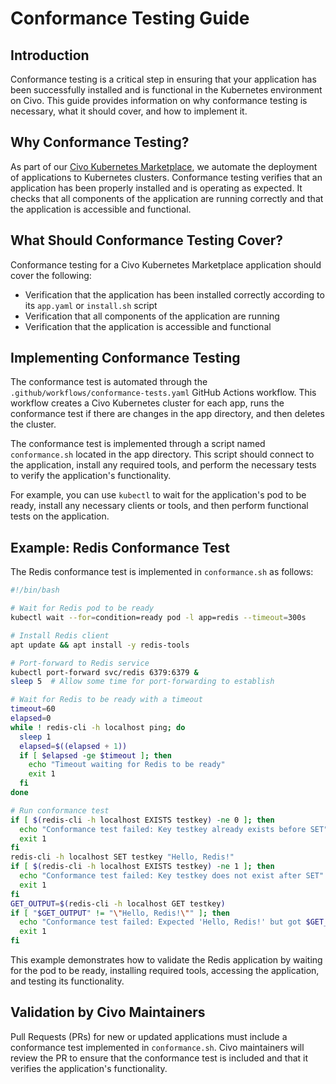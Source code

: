 # Conformance Testing Guide

## Introduction

Conformance testing is a critical step in ensuring that your application has been successfully installed and is functional in the Kubernetes environment on Civo. This guide provides information on why conformance testing is necessary, what it should cover, and how to implement it.

## Why Conformance Testing?

As part of our [Civo Kubernetes Marketplace](https://github.com/civo/kubernetes-marketplace), we automate the deployment of applications to Kubernetes clusters. Conformance testing verifies that an application has been properly installed and is operating as expected. It checks that all components of the application are running correctly and that the application is accessible and functional.

## What Should Conformance Testing Cover?

Conformance testing for a Civo Kubernetes Marketplace application should cover the following:

* Verification that the application has been installed correctly according to its `app.yaml` or `install.sh` script
* Verification that all components of the application are running
* Verification that the application is accessible and functional

## Implementing Conformance Testing

The conformance test is automated through the `.github/workflows/conformance-tests.yaml` GitHub Actions workflow. This workflow creates a Civo Kubernetes cluster for each app, runs the conformance test if there are changes in the app directory, and then deletes the cluster.

The conformance test is implemented through a script named `conformance.sh` located in the app directory. This script should connect to the application, install any required tools, and perform the necessary tests to verify the application's functionality.

For example, you can use `kubectl` to wait for the application's pod to be ready, install any necessary clients or tools, and then perform functional tests on the application.

## Example: Redis Conformance Test

The Redis conformance test is implemented in `conformance.sh` as follows:

```bash
#!/bin/bash

# Wait for Redis pod to be ready
kubectl wait --for=condition=ready pod -l app=redis --timeout=300s

# Install Redis client
apt update && apt install -y redis-tools

# Port-forward to Redis service
kubectl port-forward svc/redis 6379:6379 &
sleep 5  # Allow some time for port-forwarding to establish

# Wait for Redis to be ready with a timeout
timeout=60
elapsed=0
while ! redis-cli -h localhost ping; do
  sleep 1
  elapsed=$((elapsed + 1))
  if [ $elapsed -ge $timeout ]; then
    echo "Timeout waiting for Redis to be ready"
    exit 1
  fi
done

# Run conformance test
if [ $(redis-cli -h localhost EXISTS testkey) -ne 0 ]; then
  echo "Conformance test failed: Key testkey already exists before SET"
  exit 1
fi
redis-cli -h localhost SET testkey "Hello, Redis!"
if [ $(redis-cli -h localhost EXISTS testkey) -ne 1 ]; then
  echo "Conformance test failed: Key testkey does not exist after SET"
  exit 1
fi
GET_OUTPUT=$(redis-cli -h localhost GET testkey)
if [ "$GET_OUTPUT" != "\"Hello, Redis!\"" ]; then
  echo "Conformance test failed: Expected 'Hello, Redis!' but got $GET_OUTPUT"
  exit 1
fi
```

This example demonstrates how to validate the Redis application by waiting for the pod to be ready, installing required tools, accessing the application, and testing its functionality.

## Validation by Civo Maintainers

Pull Requests (PRs) for new or updated applications must include a conformance test implemented in `conformance.sh`. Civo maintainers will review the PR to ensure that the conformance test is included and that it verifies the application's functionality.
